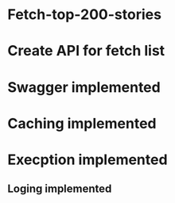 # Fetch-top-200-stories

# Create API for fetch list

# Swagger implemented 

# Caching implemented

# Execption implemented

## Loging implemented
